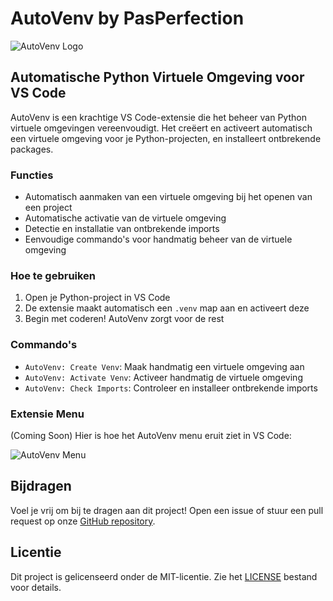 # AutoVenv by PasPerfection

![AutoVenv Logo](images/autovenv-icon.jpg)

## Automatische Python Virtuele Omgeving voor VS Code

AutoVenv is een krachtige VS Code-extensie die het beheer van Python virtuele omgevingen vereenvoudigt. Het creëert en activeert automatisch een virtuele omgeving voor je Python-projecten, en installeert ontbrekende packages.

### Functies

- Automatisch aanmaken van een virtuele omgeving bij het openen van een project
- Automatische activatie van de virtuele omgeving
- Detectie en installatie van ontbrekende imports
- Eenvoudige commando's voor handmatig beheer van de virtuele omgeving

### Hoe te gebruiken

1. Open je Python-project in VS Code
2. De extensie maakt automatisch een `.venv` map aan en activeert deze
3. Begin met coderen! AutoVenv zorgt voor de rest

### Commando's

- `AutoVenv: Create Venv`: Maak handmatig een virtuele omgeving aan
- `AutoVenv: Activate Venv`: Activeer handmatig de virtuele omgeving
- `AutoVenv: Check Imports`: Controleer en installeer ontbrekende imports

### Extensie Menu

(Coming Soon) Hier is hoe het AutoVenv menu eruit ziet in VS Code:

![AutoVenv Menu](images/autovenv-menu.png)

## Bijdragen

Voel je vrij om bij te dragen aan dit project! Open een issue of stuur een pull request op onze [GitHub repository](https://github.com/PasPerfection/autovenv).

## Licentie

Dit project is gelicenseerd onder de MIT-licentie. Zie het [LICENSE](LICENSE) bestand voor details.

